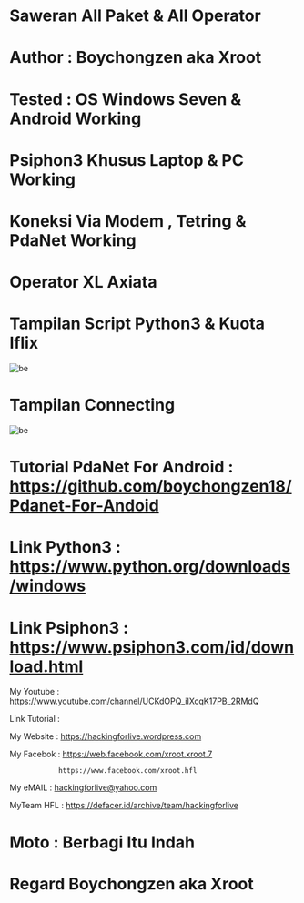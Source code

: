 # Saweran All Paket & All Operator

# Author : Boychongzen aka Xroot

# Tested  : OS Windows Seven & Android Working

# Psiphon3 Khusus Laptop & PC Working

# Koneksi Via Modem , Tetring & PdaNet Working 

# Operator XL Axiata 

# Tampilan Script Python3 & Kuota Iflix
![be](https://raw.githubusercontent.com/boychongzen18/Scripts3-Laptop/master/kipli.jpg)
# Tampilan Connecting 
![be](https://raw.githubusercontent.com/boychongzen18/Scripts3-Laptop/master/fb.jpg)

# Tutorial PdaNet For Android : https://github.com/boychongzen18/Pdanet-For-Andoid

# Link Python3  : https://www.python.org/downloads/windows

# Link Psiphon3 : https://www.psiphon3.com/id/download.html

My Youtube    : https://www.youtube.com/channel/UCKdOPQ_iIXcqK17PB_2RMdQ

Link Tutorial : 


My Website    : https://hackingforlive.wordpress.com

My Facebok    : https://web.facebook.com/xroot.xroot.7

                https://www.facebook.com/xroot.hfl

My eMAIL      : hackingforlive@yahoo.com

MyTeam HFL    : https://defacer.id/archive/team/hackingforlive

# Moto : Berbagi Itu Indah

# Regard Boychongzen aka Xroot
